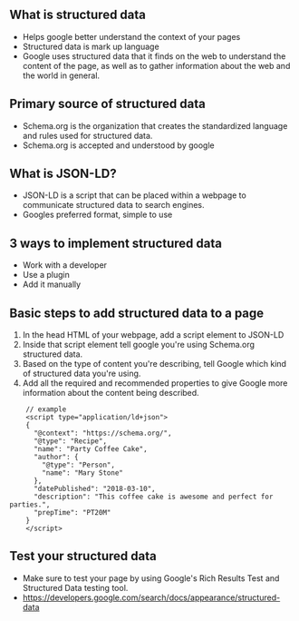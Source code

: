 ## What is structured data
- Helps google better understand the context of your pages
- Structured data is mark up language
- Google uses structured data that it finds on the web to understand the content of the page, as well as to gather information about the web and the world in general. 

## Primary source of structured data
- Schema.org is the organization that creates the standardized language and rules used for structured data.
- Schema.org is accepted and understood by google

## What is JSON-LD?
- JSON-LD is a script that can be placed within a webpage to communicate structured data to search engines.
- Googles preferred format, simple to use

## 3 ways to implement structured data
- Work with a developer 
- Use a plugin
- Add it manually

## Basic steps to add structured data to a page
1. In the head HTML of your webpage, add a script element to JSON-LD
2. Inside that script element tell google you're using Schema.org structured data.
3. Based on the type of content you're describing, tell Google which kind of structured data you're using.
4. Add all the required and recommended properties to give Google more information about the content being described.

```
    // example
    <script type="application/ld+json">
    {
      "@context": "https://schema.org/",
      "@type": "Recipe",
      "name": "Party Coffee Cake",
      "author": {
        "@type": "Person",
        "name": "Mary Stone"
      },
      "datePublished": "2018-03-10",
      "description": "This coffee cake is awesome and perfect for parties.",
      "prepTime": "PT20M"
    }
    </script>
``` 

## Test your structured data
- Make sure to test your page by using Google's Rich Results Test and Structured Data testing tool. 
- https://developers.google.com/search/docs/appearance/structured-data

